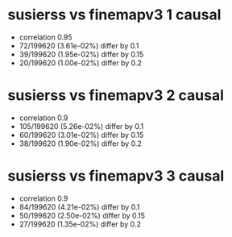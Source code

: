 # susierss vs finemapv3  1 causal

- correlation 0.95
- 72/199620 (3.61e-02%) differ by 0.1
- 39/199620 (1.95e-02%) differ by 0.15
- 20/199620 (1.00e-02%) differ by 0.2


# susierss vs finemapv3  2 causal

- correlation 0.9
- 105/199620 (5.26e-02%) differ by 0.1
- 60/199620 (3.01e-02%) differ by 0.15
- 38/199620 (1.90e-02%) differ by 0.2


# susierss vs finemapv3  3 causal

- correlation 0.9
- 84/199620 (4.21e-02%) differ by 0.1
- 50/199620 (2.50e-02%) differ by 0.15
- 27/199620 (1.35e-02%) differ by 0.2


